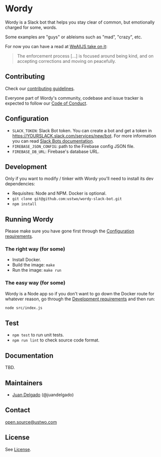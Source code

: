 # Wordy

Wordy is a Slack bot that helps you stay clear of common, but emotionally charged for some, words.

Some examples are "guys" or ableisms such as "mad", "crazy", etc.

For now you can have a read at [WeAllJS take on it](http://wealljs.org/rfc-slackbot-language-shorthands):

> The enforcement process [...] is focused around being kind, and on accepting corrections and moving on peacefully.

## Contributing

Check our [contributing guidelines](./CONTRIBUTING.md).

Everyone part of Wordy's community, codebase and issue tracker is expected to follow our [Code of Conduct](./CODE_OF_CONDUCT.md).

## Configuration

 * `SLACK_TOKEN`: Slack Bot token. You can create a bot and get a token in https://YOURSLACK.slack.com/services/new/bot. For more information you can read [Slack Bots documentation](https://api.slack.com/bot-users).
 * `FIREBASE_JSON_CONFIG`: path to the Firebase config JSON file.
 * `FIREBASE_DB_URL`: Firebase's database URL. 

## Development

Only if you want to modify / tinker with Wordy you'll need to install its dev dependencies:

 * Requisites: Node and NPM. Docker is optional.
 * `git clone git@github.com:ustwo/wordy-slack-bot.git`
 * `npm install`

## Running Wordy

Please make sure you have gone first through the [Configuration requirements](#configuration).

### The right way (for some)

 * Install Docker.
 * Build the image: `make`
 * Run the image: `make run`

### The easy way (for some)

Wordy is a Node app so if you don't want to go down the Docker route for whatever reason, go through the [Development requirements](#development) and then run:

```sh
node src/index.js
```

## Test

 * `npm test` to run unit tests.
 * `npm run lint` to check source code format.

## Documentation

TBD.

## Maintainers

* [Juan Delgado](mailto:juan@ustwo.com) (@juandelgado)

## Contact

[open.source@ustwo.com](mailto:open.source@ustwo.com)

## License

See [License](./LICENSE).
